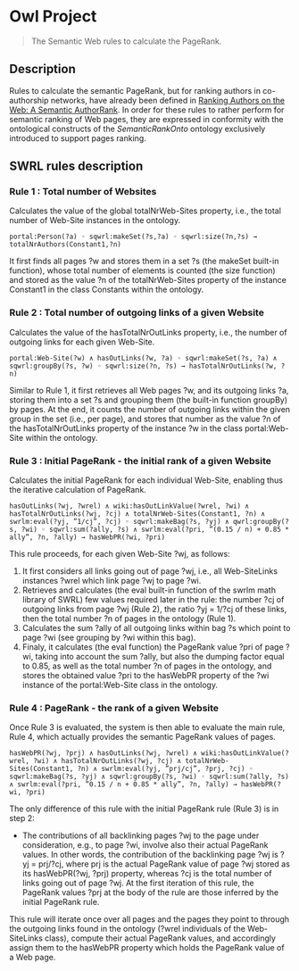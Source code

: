 # Owl Project
> The Semantic Web rules to calculate the PageRank.

## Description
Rules to calculate the semantic PageRank, but for ranking authors in co-authorship networks, have already been defined in [Ranking Authors on the Web: A Semantic AuthorRank](https://link.springer.com/chapter/10.1007%2F978-3-7091-1797-2_2).
In order for these rules to rather perform for semantic ranking of Web pages, they are expressed in conformity with the ontological constructs of the *SemanticRankOnto* ontology exclusively introduced to support pages ranking.

## SWRL rules description
### Rule 1 : Total number of Websites
Calculates the value of the global totalNrWeb-Sites property, i.e., the total number of Web-Site instances in the ontology.
```
portal:Person(?a) ◦ sqwrl:makeSet(?s,?a) ◦ sqwrl:size(?n,?s) → totalNrAuthors(Constant1,?n)
```
It first finds all pages ?w and stores them in a set ?s (the makeSet built-in function), whose total number of elements is counted (the size function) and stored as the value ?n of the totalNrWeb-Sites property of the instance Constant1 in the class Constants within the ontology.

### Rule 2 : Total number of outgoing links of a given Website
Calculates the value of the hasTotalNrOutLinks property, i.e., the number of outgoing links for each given Web-Site.
```
portal:Web-Site(?w) ∧ hasOutLinks(?w, ?a) ◦ sqwrl:makeSet(?s, ?a) ∧ sqwrl:groupBy(?s, ?w) ◦ sqwrl:size(?n, ?s) → hasTotalNrOutLinks(?w, ?n)
```
Similar to Rule 1, it first retrieves all Web pages ?w, and its outgoing links ?a, storing them into a set ?s and grouping them (the built-in function groupBy) by pages. At the end, it counts the number of outgoing links within the given group in the set (i.e., per page), and stores that number as the value ?n of the hasTotalNrOutLinks property of the instance ?w in the class portal:Web-Site within the ontology.

### Rule 3 : Initial PageRank - the initial rank of a given Website
Calculates the initial PageRank for each individual Web-Site, enabling thus the iterative calculation of PageRank.
```
hasOutLinks(?wj, ?wrel) ∧ wiki:hasOutLinkValue(?wrel, ?wi) ∧ hasTotalNrOutLinks(?wj, ?cj) ∧ totalNrWeb-Sites(Constant1, ?n) ∧ swrlm:eval(?yj, ”1/cj”, ?cj) ◦ sqwrl:makeBag(?s, ?yj) ∧ qwrl:groupBy(?s, ?wi) ◦ sqwrl:sum(?ally, ?s) ∧ swrlm:eval(?pri, ”(0.15 / n) + 0.85 * ally”, ?n, ?ally) → hasWebPR(?wi, ?pri)
```
This rule proceeds, for each given Web-Site ?wj, as follows:
  1. It first considers all links going out of page ?wj, i.e., all Web-SiteLinks instances ?wrel which link page ?wj to page ?wi.
  2. Retrieves and calculates (the eval built-in function of the swrlm math library of SWRL) few values required later in the rule: the number ?cj of outgoing links from page ?wj (Rule 2), the ratio ?yj = 1/?cj of these links, then the total number ?n of pages in the ontology (Rule 1).
  3. Calculates the sum ?ally of all outgoing links within bag ?s which point to page ?wi (see grouping by ?wi within this bag).
  4. Finaly, it calculates (the eval function) the PageRank value ?pri of page ?wi, taking into account the sum ?ally, but also the dumping factor equal to 0.85, as well as the total number ?n of pages in the ontology, and stores the obtained value ?pri to the hasWebPR property of the ?wi instance of the portal:Web-Site class in the ontology.

### Rule 4 : PageRank - the rank of a given Website
Once Rule 3 is evaluated, the system is then able to evaluate the main rule, Rule 4, which actually provides the semantic PageRank values of pages.
```
hasWebPR(?wj, ?prj) ∧ hasOutLinks(?wj, ?wrel) ∧ wiki:hasOutLinkValue(?wrel, ?wi) ∧ hasTotalNrOutLinks(?wj, ?cj) ∧ totalNrWeb-Sites(Constant1, ?n) ∧ swrlm:eval(?yj, ”prj/cj”, ?prj, ?cj) ◦ sqwrl:makeBag(?s, ?yj) ∧ sqwrl:groupBy(?s, ?wi) ◦ sqwrl:sum(?ally, ?s) ∧ swrlm:eval(?pri, ”0.15 / n + 0.85 * ally”, ?n, ?ally) → hasWebPR(?wi, ?pri)
```
The only difference of this rule with the initial PageRank rule (Rule 3) is in step
2:

  - The contributions of all backlinking pages ?wj to the page under consideration, e.g., to page ?wi, involve also their actual PageRank values. In other words, the contribution of the backlinking page ?wj is ?yj = prj/?cj, where prj is the actual PageRank value of page ?wj stored as its hasWebPR(?wj, ?prj) property, whereas ?cj is the total number of links going out of page ?wj. At the first iteration of this rule, the PageRank values ?prj at the body of the rule are those inferred by the initial PageRank rule.

This rule will iterate once over all pages and the pages they point to through the outgoing links found in the ontology (?wrel individuals of the Web-SiteLinks class), compute their actual PageRank values, and accordingly assign them to the hasWebPR property which holds the PageRank value of a Web page.
